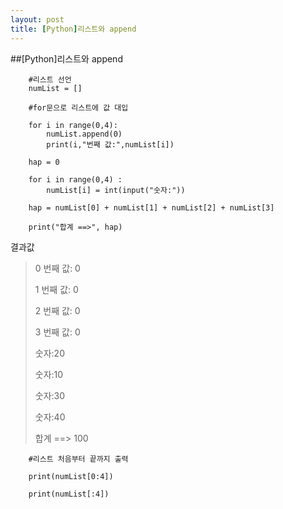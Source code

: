 ```yaml
---
layout: post
title: [Python]리스트와 append
---
```


##[Python]리스트와 append

        #리스트 선언
        numList = []

        #for문으로 리스트에 값 대입

        for i in range(0,4):
            numList.append(0)
            print(i,"번째 값:",numList[i])

        hap = 0

        for i in range(0,4) :
            numList[i] = int(input("숫자:"))

        hap = numList[0] + numList[1] + numList[2] + numList[3]

        print("합계 ==>", hap)
        
결과값

> 0 번째 값: 0
> 
> 1 번째 값: 0
> 
> 2 번째 값: 0
> 
> 3 번째 값: 0
> 
> 숫자:20
> 
> 숫자:10
> 
> 숫자:30
> 
> 숫자:40
> 
> 합계 ==> 100

        #리스트 처음부터 끝까지 출력

        print(numList[0:4])

        print(numList[:4])





